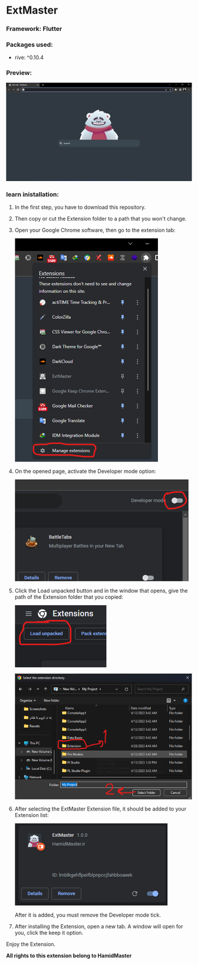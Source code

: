 # **ExtMaster**
### Framework: Flutter
### Packages used:
* rive: ^0.10.4

### Preview:
![](Rassets/Screenshot%202023-04-28%20052103.png)
### learn inistallation:
1. In the first step, you have to download this repository.
2. Then copy or cut the Extension folder to a path that you won't change.
3. Open your Google Chrome software, then go to the extension tab:

    ![](Rassets/Screenshot%202023-04-28%20052704.png)

4. On the opened page, activate the Developer mode option:

    ![](Rassets/Screenshot%202023-04-28%20053050.png)

5. Click the Load unpacked button and in the window that opens, give the path of the Extension folder that you copied:

    ![](Rassets/Screenshot%202023-04-28%20053515.png)

    ![](Rassets/Screenshot%202023-04-28%20053614.png)

6. After selecting the ExtMaster Extension file, it should be added to your Extension list:

      ![](Rassets/Screenshot%202023-04-28%20053956.png)

   After it is added, you must remove the Developer mode tick.

7. After installing the Extension, open a new tab. A window will open for you, click the keep it option.

Enjoy the Extension.

**All rights to this extension belong to HamidMaster** 
